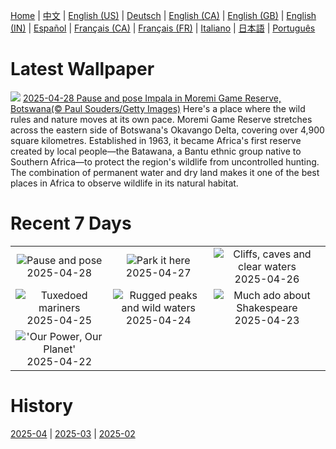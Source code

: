 [Home](../README.md) | [中文](zh-CN.md) | [English (US)](en-US.md) | [Deutsch](de-DE.md) | [English (CA)](en-CA.md) | [English (GB)](en-GB.md) | [English (IN)](en-IN.md) | [Español](es-ES.md) | [Français (CA)](fr-CA.md) | [Français (FR)](fr-FR.md) | [Italiano](it-IT.md) | [日本語](ja-JP.md) | [Português](pt-BR.md)

# Latest Wallpaper
![](https://www.bing.com/th?id=OHR.OrangeImpala_EN-IN4070939383_UHD.jpg)
[2025-04-28 Pause and pose Impala in Moremi Game Reserve, Botswana(© Paul Souders/Getty Images)](https://www.bing.com/th?id=OHR.OrangeImpala_EN-IN4070939383_UHD.jpg)
Here's a place where the wild rules and nature moves at its own pace. Moremi Game Reserve stretches across the eastern side of Botswana's Okavango Delta, covering over 4,900 square kilometres. Established in 1963, it became Africa's first reserve created by local people—the Batawana, a Bantu ethnic group native to Southern Africa—to protect the region's wildlife from uncontrolled hunting. The combination of permanent water and dry land makes it one of the best places in Africa to observe wildlife in its natural habitat.

# Recent 7 Days
|  |  |  |
|:---:|:---:|:---:|
| ![](https://www.bing.com/th?id=OHR.OrangeImpala_EN-IN4070939383_400x240.jpg "Pause and pose") 2025-04-28 | ![](https://www.bing.com/th?id=OHR.RedwoodGrove_EN-IN2014709938_400x240.jpg "Park it here") 2025-04-27 | ![](https://www.bing.com/th?id=OHR.BrucePeninsula_EN-IN1803718083_400x240.jpg "Cliffs, caves and clear waters") 2025-04-26 |
| ![](https://www.bing.com/th?id=OHR.MagellanicPenguin_EN-IN1652511877_400x240.jpg "Tuxedoed mariners") 2025-04-25 | ![](https://www.bing.com/th?id=OHR.KenaiSpires_EN-IN1230020846_400x240.jpg "Rugged peaks and wild waters") 2025-04-24 | ![](https://www.bing.com/th?id=OHR.GlobeTheatre_EN-IN1029114608_400x240.jpg "Much ado about Shakespeare") 2025-04-23 |
| ![](https://www.bing.com/th?id=OHR.YellowstoneSpring_EN-IN0855426522_400x240.jpg "'Our Power, Our Planet'") 2025-04-22 |  |  |

# History
[2025-04](../archives/wallpaper/en-IN/w_2025_04.md) | [2025-03](../archives/wallpaper/en-IN/w_2025_03.md) | [2025-02](../archives/wallpaper/en-IN/w_2025_02.md)
